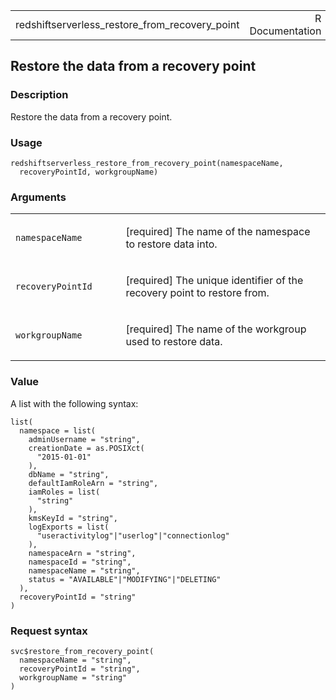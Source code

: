 <table style="width: 100%;">
<tbody>
<tr class="odd">
<td>redshiftserverless_restore_from_recovery_point</td>
<td style="text-align: right;">R Documentation</td>
</tr>
</tbody>
</table>

## Restore the data from a recovery point

### Description

Restore the data from a recovery point.

### Usage

    redshiftserverless_restore_from_recovery_point(namespaceName,
      recoveryPointId, workgroupName)

### Arguments

<table>
<colgroup>
<col style="width: 35%" />
<col style="width: 65%" />
</colgroup>
<tbody>
<tr class="odd">
<td><code
id="redshiftserverless_restore_from_recovery_point_:_namespaceName">namespaceName</code></td>
<td><p>[required] The name of the namespace to restore data
into.</p></td>
</tr>
<tr class="even">
<td><code
id="redshiftserverless_restore_from_recovery_point_:_recoveryPointId">recoveryPointId</code></td>
<td><p>[required] The unique identifier of the recovery point to restore
from.</p></td>
</tr>
<tr class="odd">
<td><code
id="redshiftserverless_restore_from_recovery_point_:_workgroupName">workgroupName</code></td>
<td><p>[required] The name of the workgroup used to restore
data.</p></td>
</tr>
</tbody>
</table>

### Value

A list with the following syntax:

    list(
      namespace = list(
        adminUsername = "string",
        creationDate = as.POSIXct(
          "2015-01-01"
        ),
        dbName = "string",
        defaultIamRoleArn = "string",
        iamRoles = list(
          "string"
        ),
        kmsKeyId = "string",
        logExports = list(
          "useractivitylog"|"userlog"|"connectionlog"
        ),
        namespaceArn = "string",
        namespaceId = "string",
        namespaceName = "string",
        status = "AVAILABLE"|"MODIFYING"|"DELETING"
      ),
      recoveryPointId = "string"
    )

### Request syntax

    svc$restore_from_recovery_point(
      namespaceName = "string",
      recoveryPointId = "string",
      workgroupName = "string"
    )
